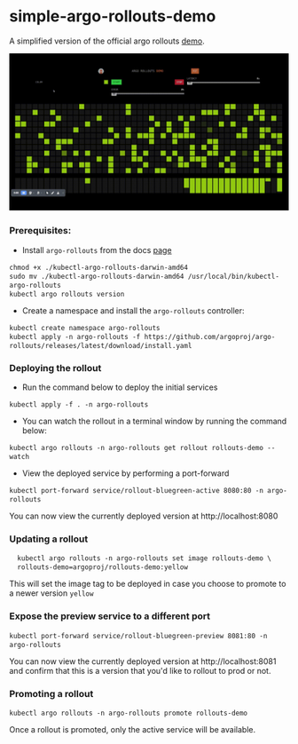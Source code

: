 # simple-argo-rollouts-demo

A simplified version of the official argo rollouts [demo](https://github.com/argoproj/rollouts-demo).

![Rollouts UI](https://github.com/vjpandian/simple-argo-rollouts-demo/blob/6b456929d328f9a5356e862099c5c0707739f6e3/Rollouts-Demo.gif)

### Prerequisites:

- Install `argo-rollouts` from the docs [page](https://argo-rollouts.readthedocs.io/en/stable/installation/)
```
chmod +x ./kubectl-argo-rollouts-darwin-amd64
sudo mv ./kubectl-argo-rollouts-darwin-amd64 /usr/local/bin/kubectl-argo-rollouts
kubectl argo rollouts version
```
- Create a namespace and install the `argo-rollouts` controller:
```
kubectl create namespace argo-rollouts
kubectl apply -n argo-rollouts -f https://github.com/argoproj/argo-rollouts/releases/latest/download/install.yaml
```

### Deploying the rollout

- Run the command below to deploy the initial services
  
```
kubectl apply -f . -n argo-rollouts
```

- You can watch the rollout in a terminal window by running the command below:

```
kubectl argo rollouts -n argo-rollouts get rollout rollouts-demo --watch
```

- View the deployed service by performing a port-forward

```
kubectl port-forward service/rollout-bluegreen-active 8080:80 -n argo-rollouts
```

You can now view the currently deployed version at http://localhost:8080

### Updating a rollout

```
  kubectl argo rollouts -n argo-rollouts set image rollouts-demo \
  rollouts-demo=argoproj/rollouts-demo:yellow
```

This will set the image tag to be deployed in case you choose to promote to a newer version `yellow`

### Expose the preview service to a different port

```
kubectl port-forward service/rollout-bluegreen-preview 8081:80 -n argo-rollouts
```

You can now view the currently deployed version at http://localhost:8081 and confirm that this is a version that you'd like to rollout to prod or not.

### Promoting a rollout

```
kubectl argo rollouts -n argo-rollouts promote rollouts-demo
```

Once a rollout is promoted, only the active service will be available.
